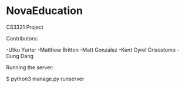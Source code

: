 # NovaEducation
CS3321 Project

Contributors:

-Utku Yurter
-Matthew Britton
-Matt Gonzalez
-Kent Cyrel Crisostomo
-Dung Dang

Running the server:

$ python3 manage.py runserver
